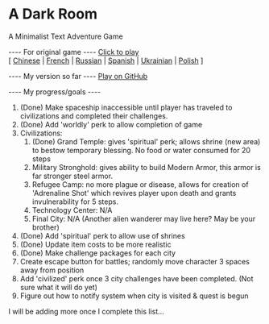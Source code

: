 A Dark Room
===========

A Minimalist Text Adventure Game

---- For original game ----
[Click to play](http://adarkroom.doublespeakgames.com/)  
[ 
  [Chinese](http://adarkroom.doublespeakgames.com/?lang=cn) |
  [French](http://adarkroom.doublespeakgames.com/?lang=fr) | 
  [Russian](http://adarkroom.doublespeakgames.com/?lang=ru) |
  [Spanish](http://adarkroom.doublespeakgames.com/?lang=es) |
  [Ukrainian](http://adarkroom.doublespeakgames.com/?lang=uk) |
  [Polish](http://adarkroom.doublespeakgames.com/?lang=pl) 
]
  
---- My version so far ----
[Play on GitHub](http://homeofmatt.github.io)


---- My progress/goals ----
1. (Done) Make spaceship inaccessible until player has traveled to civilizations and completed their challenges.
2. (Done) Add 'worldly' perk to allow completion of game
3. Civilizations:
	1. (Done) Grand Temple: gives 'spiritual' perk; allows shrine (new area) to bestow temporary blessing. No food or water consumed for 20 steps
	2. Military Stronghold: gives ability to build Modern Armor, this armor is far stronger steel armor.
	3. Refugee Camp: no more plague or disease, allows for creation of 'Adrenaline Shot' which revives player upon death and grants invulnerability for 5 steps.
	4. Technology Center: N/A
	5. Final City: N/A (Another alien wanderer may live here? May be your brother)
4. (Done) Add 'spiritual' perk to allow use of shrines
5. (Done) Update item costs to be more realistic
6. (Done) Make challenge packages for each city
7. Create escape button for battles; randomly move character 3 spaces away from position
8. Add 'civilized' perk once 3 city challenges have been completed. (Not sure what it will do yet)
9. Figure out how to notify system when city is visited & quest is begun

I will be adding more once I complete this list...